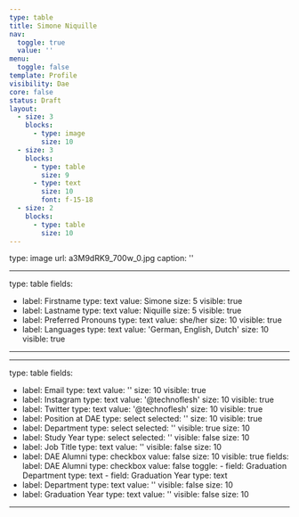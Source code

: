 ```yaml
---
type: table
title: Simone Niquille
nav:
  toggle: true
  value: ''
menu:
  toggle: false
template: Profile
visibility: Dae
core: false
status: Draft
layout:
  - size: 3
    blocks:
      - type: image
        size: 10
  - size: 3
    blocks:
      - type: table
        size: 9
      - type: text
        size: 10
        font: f-15-18
  - size: 2
    blocks:
      - type: table
        size: 10
---
```


type: image
url: a3M9dRK9_700w_0.jpg
caption: ''

---

type: table
fields:
  - label: Firstname
    type: text
    value: Simone
    size: 5
    visible: true
  - label: Lastname
    type: text
    value: Niquille
    size: 5
    visible: true
  - label: Preferred Pronouns
    type: text
    value: she/her
    size: 10
    visible: true
  - label: Languages
    type: text
    value: 'German, English, Dutch'
    size: 10
    visible: true

---



---

type: table
fields:
  - label: Email
    type: text
    value: ''
    size: 10
    visible: true
  - label: Instagram
    type: text
    value: '@technoflesh'
    size: 10
    visible: true
  - label: Twitter
    type: text
    value: '@technoflesh'
    size: 10
    visible: true
  - label: Position at DAE
    type: select
    selected: ''
    size: 10
    visible: true
  - label: Department
    type: select
    selected: ''
    visible: true
    size: 10
  - label: Study Year
    type: select
    selected: ''
    visible: false
    size: 10
  - label: Job Title
    type: text
    value: ''
    visible: false
    size: 10
  - label: DAE Alumni
    type: checkbox
    value: false
    size: 10
    visible: true
    fields:
      label: DAE Alumni
      type: checkbox
      value: false
      toggle:
        - field: Graduation Department
          type: text
        - field: Graduation Year
          type: text
  - label: Department
    type: text
    value: ''
    visible: false
    size: 10
  - label: Graduation Year
    type: text
    value: ''
    visible: false
    size: 10

---
